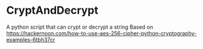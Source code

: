 # CryptAndDecrypt
A python script that can crypt or decrypt a string
Based on https://hackernoon.com/how-to-use-aes-256-cipher-python-cryptography-examples-6tbh37cr
